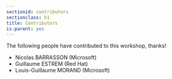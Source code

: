 ```yaml
---
sectionid: contributors
sectionclass: h1
title: Contributors
is-parent: yes
---
```


The following people have contributed to this workshop, thanks!

- Nicolas BARRASSON (Microsoft)
- Guillaume ESTREM (Red Hat)
- Louis-Guillaume MORAND (Microsoft)
